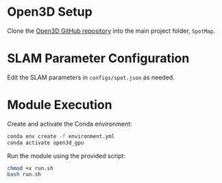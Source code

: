 # Open3D Setup
Clone the [Open3D GitHub repository](https://github.com/isl-org/Open3D) into the main project folder, `SpotMap`.

# SLAM Parameter Configuration
Edit the SLAM parameters in `configs/spot.json` as needed.

# Module Execution
Create and activate the Conda environment:
```bash
conda env create -f environment.yml
conda activate open3d_gpu
```

Run the module using the provided script:
```bash
chmod +x run.sh
bash run.sh
```